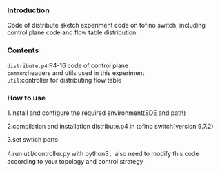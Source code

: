 ### Introduction
Code of distribute sketch experiment code on tofino switch, including control plane code and flow table distribution.
### Contents
`distribute.p4`:P4-16 code of control plane  
`common`:headers and utils used in this experiment  
`util`:controller for distributing flow table
### How to use
1.install and configure the required environment(SDE and path)  

2.compilation and installation distribute.p4 in tofino switch(version 9.7.2)  

3.set swtich ports  

4.run util/controller.py with python3，also need to modify this code according to your topology and control strategy
